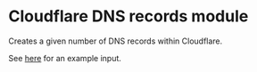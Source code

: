 # Cloudflare DNS records module

Creates a given number of DNS records within Cloudflare.

See [here](https://raw.githubusercontent.com/heathen1878/terraform-cloudflare-dns-records/main/terraform.tfvars.example) for an example input.
